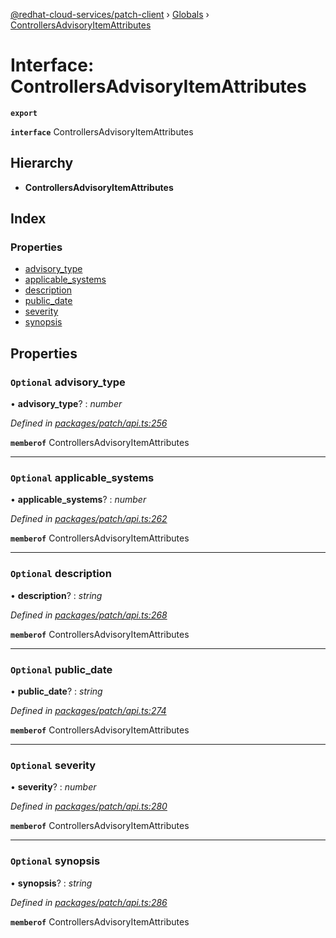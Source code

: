 [@redhat-cloud-services/patch-client](../README.md) › [Globals](../globals.md) › [ControllersAdvisoryItemAttributes](controllersadvisoryitemattributes.md)

# Interface: ControllersAdvisoryItemAttributes

**`export`** 

**`interface`** ControllersAdvisoryItemAttributes

## Hierarchy

* **ControllersAdvisoryItemAttributes**

## Index

### Properties

* [advisory_type](controllersadvisoryitemattributes.md#optional-advisory_type)
* [applicable_systems](controllersadvisoryitemattributes.md#optional-applicable_systems)
* [description](controllersadvisoryitemattributes.md#optional-description)
* [public_date](controllersadvisoryitemattributes.md#optional-public_date)
* [severity](controllersadvisoryitemattributes.md#optional-severity)
* [synopsis](controllersadvisoryitemattributes.md#optional-synopsis)

## Properties

### `Optional` advisory_type

• **advisory_type**? : *number*

*Defined in [packages/patch/api.ts:256](https://github.com/RedHatInsights/javascript-clients/blob/fcfdd3c/packages/patch/api.ts#L256)*

**`memberof`** ControllersAdvisoryItemAttributes

___

### `Optional` applicable_systems

• **applicable_systems**? : *number*

*Defined in [packages/patch/api.ts:262](https://github.com/RedHatInsights/javascript-clients/blob/fcfdd3c/packages/patch/api.ts#L262)*

**`memberof`** ControllersAdvisoryItemAttributes

___

### `Optional` description

• **description**? : *string*

*Defined in [packages/patch/api.ts:268](https://github.com/RedHatInsights/javascript-clients/blob/fcfdd3c/packages/patch/api.ts#L268)*

**`memberof`** ControllersAdvisoryItemAttributes

___

### `Optional` public_date

• **public_date**? : *string*

*Defined in [packages/patch/api.ts:274](https://github.com/RedHatInsights/javascript-clients/blob/fcfdd3c/packages/patch/api.ts#L274)*

**`memberof`** ControllersAdvisoryItemAttributes

___

### `Optional` severity

• **severity**? : *number*

*Defined in [packages/patch/api.ts:280](https://github.com/RedHatInsights/javascript-clients/blob/fcfdd3c/packages/patch/api.ts#L280)*

**`memberof`** ControllersAdvisoryItemAttributes

___

### `Optional` synopsis

• **synopsis**? : *string*

*Defined in [packages/patch/api.ts:286](https://github.com/RedHatInsights/javascript-clients/blob/fcfdd3c/packages/patch/api.ts#L286)*

**`memberof`** ControllersAdvisoryItemAttributes
